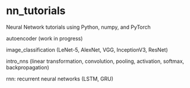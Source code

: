 # nn_tutorials
Neural Network tutorials using Python, numpy, and PyTorch

autoencoder (work in progress)

image_classification (LeNet-5, AlexNet, VGG, InceptionV3, ResNet)

intro_nns (linear transformation, convolution, pooling, activation, softmax, backpropagation)

rnn: recurrent neural networks (LSTM, GRU)
